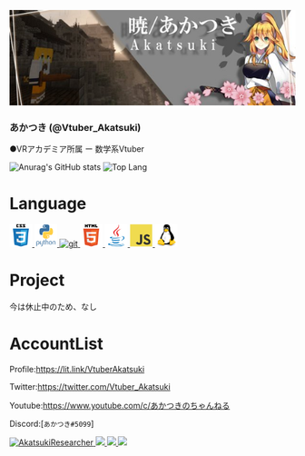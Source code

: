 <p class="profile-img" align="center">
 <img src="akatsuki_header.jpg" width=800>
</p>

### あかつき (@Vtuber_Akatsuki)

●VRアカデミア所属 ー 数学系Vtuber


![Anurag's GitHub stats](https://github-readme-stats.vercel.app/api?username=AkatsukiResearcher&bg_color=30,e96443,904e95&title_color=fff&text_color=fff)
![Top Lang](https://github-readme-stats.vercel.app/api/top-langs/?username=AkatsukiResearcher&layout=compact&langs_count=10)

# Language
<p align="left"> <a href="https://www.w3schools.com/css/" target="_blank" rel="noreferrer"> <img src="https://raw.githubusercontent.com/devicons/devicon/master/icons/css3/css3-original-wordmark.svg" alt="css3" width="40" height="40"/> </a> <a href="https://www.python.org/" target="_blank" rel="noreferrer"> <img src="https://raw.githubusercontent.com/devicons/devicon/master/icons/python/python-original-wordmark.svg" alt="css3" width="40" height="40"/> <a href="https://git-scm.com/" target="_blank" rel="noreferrer"> <img src="https://www.vectorlogo.zone/logos/git-scm/git-scm-icon.svg" alt="git" width="40" height="40"/> </a> <a href="https://www.w3.org/html/" target="_blank" rel="noreferrer"> <img src="https://raw.githubusercontent.com/devicons/devicon/master/icons/html5/html5-original-wordmark.svg" alt="html5" width="40" height="40"/> </a> <a href="https://www.java.com" target="_blank" rel="noreferrer"> <img src="https://raw.githubusercontent.com/devicons/devicon/master/icons/java/java-original.svg" alt="java" width="40" height="40"/> </a> <a href="https://developer.mozilla.org/en-US/docs/Web/JavaScript" target="_blank" rel="noreferrer"> <img src="https://raw.githubusercontent.com/devicons/devicon/master/icons/javascript/javascript-original.svg" alt="javascript" width="40" height="40"/> </a> <a href="https://www.linux.org/" target="_blank" rel="noreferrer"> <img src="https://raw.githubusercontent.com/devicons/devicon/master/icons/linux/linux-original.svg" alt="linux" width="40" height="40"/> </a> </p>

# Project

今は休止中のため、なし

# AccountList
Profile:<https://lit.link/VtuberAkatsuki>

Twitter:<https://twitter.com/Vtuber_Akatsuki>

Youtube:<https://www.youtube.com/c/あかつきのちゃんねる>

Discord:[`あかつき#5099`]

<p align="left">
  <a href="https://github.com/AkatsukiResearcher/AkatsukiResearcher/">
    <img src="https://komarev.com/ghpvc/?username=AkatsukiResearcher" alt="AkatsukiResearcher" />
  </a>
  <a href="http://twitter.com/Vtuber_Akatsuki">
    <img height="20" src="https://img.shields.io/twitter/follow/Vtuber_Akatsuki?label=Twitter&logo=twitter&style=flat" />
  </a>
   <a href="http://twitter.com/Akatsuki_Gentou">
    <img height="20" src="https://img.shields.io/twitter/follow/Akatsuki_Gentou?label=Twitter&logo=twitter&style=flat" />
  </a>
   <a href="http://twitter.com/CastleJP_">
    <img height="20" src="https://img.shields.io/twitter/follow/CastleJP_?label=Twitter&logo=twitter&style=flat" />
  </a>
</p>



